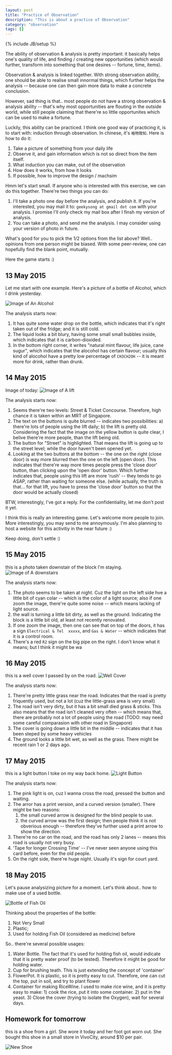 ```yaml
---
layout: post
title: "Practice of Observation"
description: "This is about a practice of Observation"
category: "observation"
tags: []
---
```

{% include JB/setup %}

The ability of observation & analysis is pretty important: it basically helps
one's quality of life, and finding / creating new opportunities (which would
further, transform into something that one desires -- fortune, time, items).

Observation & analysis is linked together. With strong observation ability, one
should be able to realise small innormal things, which further helps the
analysis -- because one can then gain more data to make a concrete conclusion.

However, sad thing is that.. most people do not have a strong observation & 
analysis ability -- that's why most opportunities are flouting in the outside
world, while still people claiming that there're so little opportunites which
can be used to make a fortune.

Luckily, this ability can be practiced. I think one good way of practicing it,
is to start with: induction through observation. In chinese, it's `格物致知`.
Here is how to do it:

1. Take a picture of something from your daily life
2. Observe it, and gain information which is not so direct from the item itself.
  1. What induction you can make, out of the observation
  2. How does it works, from how it looks
  3. If possible, how to improve the design / machsim


Hmm let's start small. If anyone who is interested with this exercise, we can do
this together. There're two things you can do:

1. I'll take a photo one day before the analysis, and publish it. If you're
   interested, you may mail it to: `geekysong at gmail dot com` with your
   analysis. I promise I'll only check my mail box after I finsh my version of
   analysis.
2. You can take a photo, and send me the analysis. I may consider using your
   version of photo in future.

What's good for you to pick the 1/2 options from the list above? Well.. opinions
from one person might be biased. With some peer-review, one can hopefully find
the blank point, mutually.


Here the game starts :)



## 13 May 2015
Let me start with one example. Here's a picture of a bottle of Alcohol, which I
drink yesterday.

![Image of An Alcohol](https://dl.dropboxusercontent.com/u/9778027/images/poo-alocohol.jpg)

The analysis starts now:

1. It has quite some water drop on the bottle, which indicates that it's right
   taken out of the fridge; and it is still cold.
2. The liquid looks a bit blury, having some small small bubbles inside, which
   indicates that it is carbon-dioxided. 
3. In the bottom right corner, it writes "natural mint flavour, life juice, cane
   sugur", which indicates that the alocohol has certain flavour; usually this
   kind of alocohol have a pretty low percentage of `CH3CH2OH` -- it is meant
   more for drink, rather than drunk. 


## 14 May 2015

Image of today: 
![Image of A lift](https://dl.dropboxusercontent.com/u/9778027/images/poo-lift.jpg)

The analysis starts now:

1. Seems there're two levels: Street & Ticket Concourse. Therefore, high chance
   it is taken within an MRT of Singapore.
2. The text on the buttons is quite blurred -- indicates two possibilities: a)
   there're lots of people using the lift daily; b) the lift is pretty old.
   Considering the fact that the image on the yellow button is quite clear, I
   belive there're more people, than the lift being old.  
3. The button for "Street" is highlighted. That means the lift is going up to
   the street level; while the door haven't been opened yet.
4. Looking at the two buttons at the bottom -- the one on the right (close door)
   is way more blurred then the one on the left (open door). This indicates that
   there're way more times people press the 'close door' button, than clicking
   upon the 'open door' button. Which further indicates that, people using this
   lift are more 'rush' -- they tends to go ASAP, rather than waiting for
   someone else. (while actually, the truth is that... for that lift, you have
   to press the 'close door' button so that the door would be actually closed)

BTW, interestingly, I've got a reply. For the confidentiality, let me don't post
it yet.

I think this is really an interesting game. Let's welcome more people to join.
More interestingly, you may send to me annoymously. I'm also planning to host a
website for this activitiy in the near future :)

Keep doing, don't settle :)

## 15 May 2015
this is a photo taken downstair of the block I'm staying.
![Image of A downstairs](https://dl.dropboxusercontent.com/u/9778027/images/poo-downstairs.jpg)

The analysis starts now:

1. The photo seems to be taken at night. Cuz the light on the left side hve a
   little bit of cyan colar -- which is the color of a light source; also if one
   zoom the image, there're quite some noise -- which means lacking of light
   source.
2. the wall is turning a little bit dirty, as well as the ground. Indicating the
   block is a little bit old, at least not recently renovated.
3. If one zoom the image, then one can see that on top of the doors, it has a
   sign `Electrical & Tel  xxxxx`, and `Gas & Water` -- which indicates that it
   is a control room.
4. There's a red `R2` sign on the big pipe on the right. I don't know what it
   means; but I think it might be wa

## 16 May 2015
this is a well cover I passed by on the road.
![Well Cover](https://dl.dropboxusercontent.com/u/9778027/poo/20150517_well_cover.jpg)

The analysis starts now:

1. There're pretty little grass near the road. Indicates that the road is pretty
   friquently used, but not a lot (cuz the little-grass area is very small)
2. The road isn't very dirty, but it has a bit small died grass & sticks. This
   also means that the road isn't cleaned very often -- which means that, there
   are probably not a lot of people using the road (TODO: may need some careful
   comparasion with other road in Singapore)
3. The cover is going down a little bit in the middle -- indicates that it has
   been steped by some heavy vehicles
4. The ground looks a little bit wet, as well as the grass. There might be
   recent rain 1 or 2 days ago.

## 17 May 2015
this is a light button I toke on my way back home.
![Light Button](https://dl.dropboxusercontent.com/u/9778027/poo/20150518_light_button.jpg)

The analysis starts now:

1. The pink light is on, cuz I wanna cross the road, pressed the button and
   waiting.
2. The arror has a print version, and a curved version (smaller). There might be
   two reasons: 
   1. the small curved arrow is designed for the blind people to use.
   2. the curved arrow was the first design; then people think it is not
      obverious enough -- therefore they've further used a print arrow to show
      the direction.
3. There're no car on the road, and the road has only 2 lanes -- means this road
   is usually not very busy.
4. 'Tape for longer Crossing Time' -- I've never seen anyone using this card
   before, even for the old people.
5. On the right side, there're huge night. Usually it's sign for court yard.


## 18 May 2015
Let's pause analysizing picture for a moment. Let's think about.. how to make
use of a used bottle.

![Bottle of Fish Oil](https://dl.dropboxusercontent.com/u/9778027/poo/20150519_reuse_bottleOfFishOil.jpg)

Thinking about the properties of the bottle:

1. Not Very Small
2. Plastic;
3. Used for holding Fish Oil (considered as medicine) before

So.. there're several possible usages:

1. Water Bottle. The fact that it's used for holding fish oil, would indicate
   that it is pretty water proof (to be tested). Therefore it might be good for
   holding water.
2. Cup for brushing teath. This is just extending the concept of 'container'
3. FlowerPot. It is plastic, so it is pretty easy to cut. Therefore, one can cut
   the top, put in soil, and try to plant flower
4. Container for making RiceWine. I used to make rice wine, and it is pretty
   easy to make: 1) cook the rice, put it into some container. 2) put in the
   yeast. 3) Close the cover (trying to isolate the Oxygen), wait for several
   days.

## Homework for tomorrow
this is a shoe from a girl. She wore it today and her foot got worn out. She
bought this shoe in a small store in VivoCity, around $10 per pair.

![New Shoe](https://dl.dropboxusercontent.com/u/9778027/poo/20150520_newShoe.jpeg)


